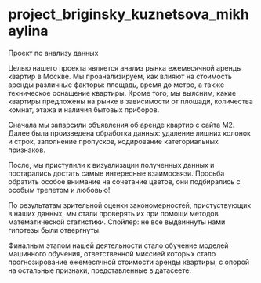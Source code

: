 # project_briginsky_kuznetsova_mikhaylina
Проект по анализу данных 

Целью нашего проекта является анализ рынка ежемесячной аренды квартир в Москве. Мы проанализируем, как влияют на стоимость аренды различные факторы: площадь, время до метро, а также техническое оснащение квартиры. Кроме того, мы выясним, какие квартиры предложены на рынке в зависимости от площади, количества комнат, этажа и наличия бытовых приборов.

Сначала мы запарсили объявления об аренде квартир с сайта М2. Далее была произведена обработка данных: удаление лишних колонок и строк, заполнение пропусков, кодирование категориальных признаков.

После, мы приступили к визуализации полученных данных и постарались достать самые интересные взаимосвязи. Просьба обратить особое внимание на сочетание цветов, они подбирались с особым трепетом и любовью!

По результатам зрительной оценки закономерностей, пристуствующих в наших данных, мы стали проверять их при помощи методов математической статистики. Спойлер: не все выдвиннуты нами гипотезы были отвергнуты.

Финалным этапом нашей деятельности стало обучение моделей машинного обучения, ответственной миссией которых стало прогнозирование ежемесячной стоимости аренды квартиры, с опорой на остальные признаки, представленные в датасеете.
